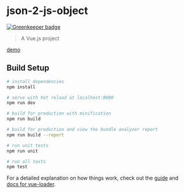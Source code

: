 # json-2-js-object

[![Greenkeeper badge](https://badges.greenkeeper.io/wilf312/json2jsObject.svg)](https://greenkeeper.io/)
> A Vue.js project

[demo](https://wilf312.github.io/json2jsObject/)
## Build Setup

``` bash
# install dependencies
npm install

# serve with hot reload at localhost:8080
npm run dev

# build for production with minification
npm run build

# build for production and view the bundle analyzer report
npm run build --report

# run unit tests
npm run unit

# run all tests
npm test
```

For a detailed explanation on how things work, check out the [guide](http://vuejs-templates.github.io/webpack/) and [docs for vue-loader](http://vuejs.github.io/vue-loader).
